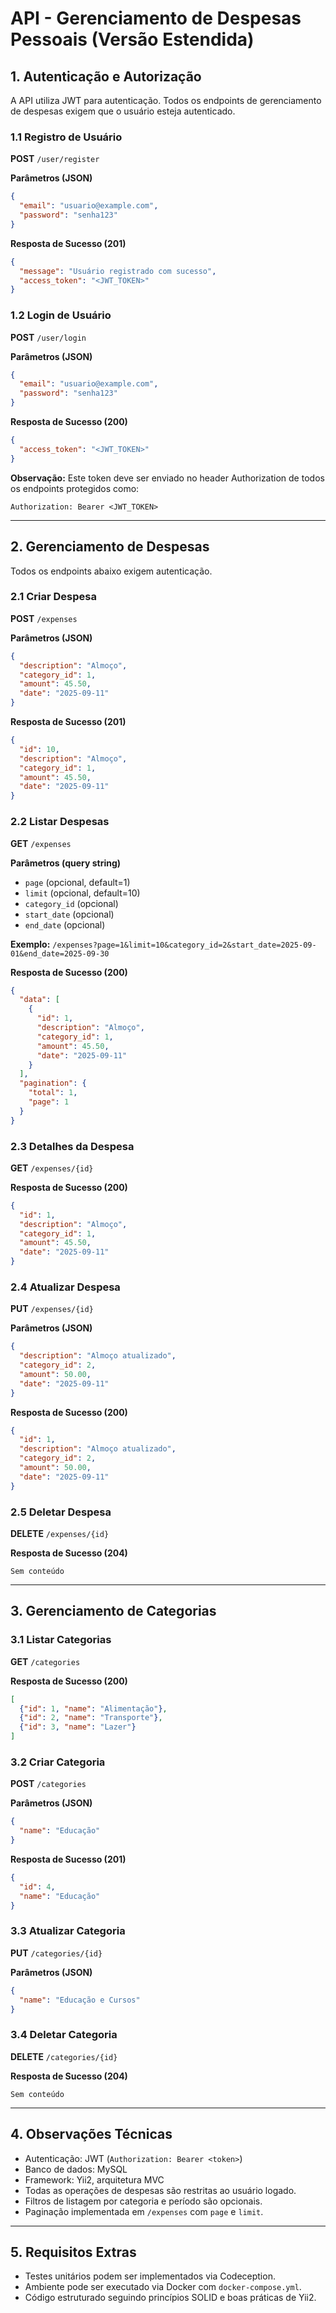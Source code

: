 # API - Gerenciamento de Despesas Pessoais (Versão Estendida)

## 1. Autenticação e Autorização
A API utiliza JWT para autenticação. Todos os endpoints de gerenciamento de despesas exigem que o usuário esteja autenticado.

### 1.1 Registro de Usuário
**POST** `/user/register`

**Parâmetros (JSON)**
```json
{
  "email": "usuario@example.com",
  "password": "senha123"
}
```

**Resposta de Sucesso (201)**
```json
{
  "message": "Usuário registrado com sucesso",
  "access_token": "<JWT_TOKEN>"
}
```

### 1.2 Login de Usuário
**POST** `/user/login`

**Parâmetros (JSON)**
```json
{
  "email": "usuario@example.com",
  "password": "senha123"
}
```

**Resposta de Sucesso (200)**
```json
{
  "access_token": "<JWT_TOKEN>"
}
```

**Observação:** Este token deve ser enviado no header Authorization de todos os endpoints protegidos como:
```
Authorization: Bearer <JWT_TOKEN>
```

---

## 2. Gerenciamento de Despesas
Todos os endpoints abaixo exigem autenticação.

### 2.1 Criar Despesa
**POST** `/expenses`

**Parâmetros (JSON)**
```json
{
  "description": "Almoço",
  "category_id": 1,
  "amount": 45.50,
  "date": "2025-09-11"
}
```

**Resposta de Sucesso (201)**
```json
{
  "id": 10,
  "description": "Almoço",
  "category_id": 1,
  "amount": 45.50,
  "date": "2025-09-11"
}
```

### 2.2 Listar Despesas
**GET** `/expenses`

**Parâmetros (query string)**
- `page` (opcional, default=1)
- `limit` (opcional, default=10)
- `category_id` (opcional)
- `start_date` (opcional)
- `end_date` (opcional)

**Exemplo:** `/expenses?page=1&limit=10&category_id=2&start_date=2025-09-01&end_date=2025-09-30`

**Resposta de Sucesso (200)**
```json
{
  "data": [
    {
      "id": 1,
      "description": "Almoço",
      "category_id": 1,
      "amount": 45.50,
      "date": "2025-09-11"
    }
  ],
  "pagination": {
    "total": 1,
    "page": 1
  }
}
```

### 2.3 Detalhes da Despesa
**GET** `/expenses/{id}`

**Resposta de Sucesso (200)**
```json
{
  "id": 1,
  "description": "Almoço",
  "category_id": 1,
  "amount": 45.50,
  "date": "2025-09-11"
}
```

### 2.4 Atualizar Despesa
**PUT** `/expenses/{id}`

**Parâmetros (JSON)**
```json
{
  "description": "Almoço atualizado",
  "category_id": 2,
  "amount": 50.00,
  "date": "2025-09-11"
}
```

**Resposta de Sucesso (200)**
```json
{
  "id": 1,
  "description": "Almoço atualizado",
  "category_id": 2,
  "amount": 50.00,
  "date": "2025-09-11"
}
```

### 2.5 Deletar Despesa
**DELETE** `/expenses/{id}`

**Resposta de Sucesso (204)**
```
Sem conteúdo
```

---

## 3. Gerenciamento de Categorias
### 3.1 Listar Categorias
**GET** `/categories`

**Resposta de Sucesso (200)**
```json
[
  {"id": 1, "name": "Alimentação"},
  {"id": 2, "name": "Transporte"},
  {"id": 3, "name": "Lazer"}
]
```

### 3.2 Criar Categoria
**POST** `/categories`

**Parâmetros (JSON)**
```json
{
  "name": "Educação"
}
```

**Resposta de Sucesso (201)**
```json
{
  "id": 4,
  "name": "Educação"
}
```

### 3.3 Atualizar Categoria
**PUT** `/categories/{id}`

**Parâmetros (JSON)**
```json
{
  "name": "Educação e Cursos"
}
```

### 3.4 Deletar Categoria
**DELETE** `/categories/{id}`

**Resposta de Sucesso (204)**
```
Sem conteúdo
```

---

## 4. Observações Técnicas
- Autenticação: JWT (`Authorization: Bearer <token>`)
- Banco de dados: MySQL
- Framework: Yii2, arquitetura MVC
- Todas as operações de despesas são restritas ao usuário logado.
- Filtros de listagem por categoria e período são opcionais.
- Paginação implementada em `/expenses` com `page` e `limit`.

---

## 5. Requisitos Extras
- Testes unitários podem ser implementados via Codeception.
- Ambiente pode ser executado via Docker com `docker-compose.yml`.
- Código estruturado seguindo princípios SOLID e boas práticas de Yii2.

